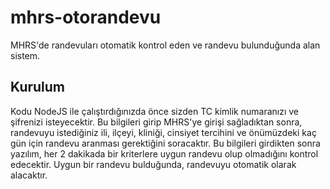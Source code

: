 # mhrs-otorandevu
MHRS'de randevuları otomatik kontrol eden ve randevu bulunduğunda alan sistem.

## Kurulum

Kodu NodeJS ile çalıştırdığınızda önce sizden TC kimlik numaranızı ve şifrenizi isteyecektir. Bu bilgileri girip MHRS'ye girişi sağladıktan sonra, randevuyu istediğiniz ili, ilçeyi, kliniği, cinsiyet tercihini ve önümüzdeki kaç gün için randevu aranması gerektiğini soracaktır. Bu bilgileri girdikten sonra yazılım, her 2 dakikada bir kriterlere uygun randevu olup olmadığını kontrol edecektir. Uygun bir randevu bulduğunda, randevuyu otomatik olarak alacaktır.
